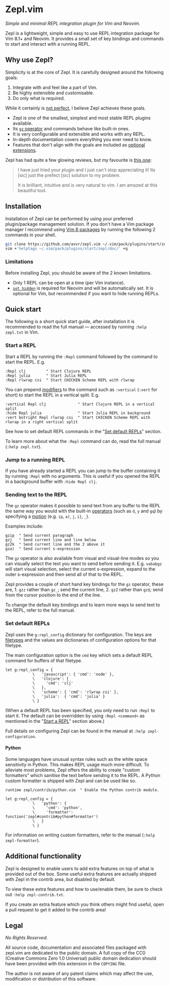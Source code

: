 # Zepl.vim

*Simple and minimal REPL integration plugin for Vim and Neovim.*

Zepl is a lightweight, simple and easy to use REPL integration package for Vim
8.1+ and Neovim.  It provides a small set of key bindings and commands to start
and interact with a running REPL.

<!-- TODO: GIF and/or images -->


## Why use Zepl?

Simplicity is at the core of Zepl.  It is carefully designed around the
following goals:

1. Integrate with and feel like a part of Vim.
2. Be highly extensible and customisable.
3. Do only what is required.

While it certainly is [not perfect][zepl2], I believe Zepl achieves these goals.

[zepl2]: https://github.com/axvr/codedump/tree/master/2021/zepl2.vim

- Zepl is one of the smallest, simplest and most stable REPL plugins available.
- Its [`gz` operator](#sending-text-to-the-repl) and commands behave like
  built-in ones.
- It is very configurable and extensible and works with any REPL.
- In-depth documentation covers everything you ever need to know.
- Features that don't align with the goals are included as
  [optional extensions](#additional-functionality).

Zepl has had quite a few glowing reviews, but my favourite is
[this one](https://old.reddit.com/r/vim/comments/o4mss8/how_to_run_julia_repl_in_neovim/h2q1nlp/):

> I have just tried your plugin and I just can't stop appreciating it! Its [sic]
> just the prefect [sic] solution to my problem.
>
> It is brilliant, intuitive and is very natural to vim. I am amazed at this
> beautiful tool.


## Installation

Installation of Zepl can be performed by using your preferred plugin/package
management solution.  If you don't have a Vim package manager I recommend using
[Vim 8 packages](https://vimhelp.org/repeat.txt.html#packages) by running the
following 2 commands in your shell.

```sh
git clone https://github.com/axvr/zepl.vim ~/.vim/pack/plugins/start/zepl
vim +'helptags ~/.vim/pack/plugins/start/zepl/doc/' +q
```


### Limitations

Before installing Zepl, you should be aware of the 2 known limitations.

- Only 1 REPL can be open at a time (per Vim instance).
- [`set hidden`](https://vimhelp.org/options.txt.html#%27hidden%27) is required
  for Neovim and will be automatically set.  It is optional for Vim, but
  recommended if you want to hide running REPLs.


## Quick start

The following is a short quick start guide, after installation it is
recommended to read the full manual — accessed by running `:help zepl.txt` in
Vim.


### Start a REPL

Start a REPL by running the `:Repl` command followed by the command to start
the REPL.  E.g.

```vim
:Repl clj         " Start Clojure REPL
:Repl julia       " Start Julia REPL
:Repl rlwrap csi  " Start CHICKEN Scheme REPL with rlwrap
```

You can prepend [modifiers](https://vimhelp.org/map.txt.html#%3Cmods%3E) to the
command such as `:vertical` (`:vert` for short) to start the REPL in a vertical
split.  E.g.

```vim
:vertical Repl clj              " Start Clojure REPL in a vertical split
:hide Repl julia                " Start Julia REPL in background
:vert botright Repl rlwrap csi  " Start CHICKEN Scheme REPL with rlwrap in a right vertical split
```

See how to set default REPL commands in the "[Set default REPLs](#set-default-repls)"
section.

To learn more about what the `:Repl` command can do, read the full manual
(`:help zepl.txt`).


### Jump to a running REPL

If you have already started a REPL you can jump to the buffer containing it by
running `:Repl` with no arguments.  This is useful if you opened the REPL in
a background buffer with `:hide Repl clj`.


### Sending text to the REPL

The `gz` operator makes it possible to send text from any buffer to the REPL
the same way you would with the built-in
[operators](https://vimhelp.org/motion.txt.html#operator) (such as `d`, `y` and
`gq`) by specifying a [motion](https://vimhelp.org/motion.txt.html#motion.txt)
(e.g. `ip`, `a)`, `j`, `i}`, `_`).

Examples include:

```vim
gzip  " Send current paragraph
gzj   " Send current line and line below
gz2k  " Send current line and the 2 above it
gza)  " Send current s-expression
```

The `gz` operator is also available from visual and visual-line modes so you
can visually select the text you want to send before sending it.
E.g. `vababgz` will start visual selection, select the current s-expression,
expand to the outer s-expression and then send all of that to the REPL.

Zepl provides a couple of short hand key bindings for the `gz` operator, these
are, 1. `gzz` rather than `gz_`; send the current line, 2. `gzZ` rather than
`gz$`; send from the cursor position to the end of the line.

To change the default key bindings and to learn more ways to send text to the
REPL, refer to the full manual.


### Set default REPLs

Zepl uses the `g:repl_config` dictionary for configuration.  The keys are
[filetypes](https://vimhelp.org/filetype.txt.html#filetypes) and the values are
dictionaries of configuration options for that filetype.

The main configuration option is the `cmd` key which sets a default REPL
command for buffers of that filetype.

```vim
let g:repl_config = {
            \   'javascript': { 'cmd': 'node' },
            \   'clojure': {
            \     'cmd': 'clj'
            \   },
            \   'scheme': { 'cmd': 'rlwrap csi' },
            \   'julia':  { 'cmd': 'julia' }
            \ }
```

(When a default REPL has been specified, you only need to run `:Repl` to start
it.  The default can be overridden by using `:Repl <command>` as mentioned in
the "[Start a REPL](#start-a-repl)" section above.)

Full details on configuring Zepl can be found in the manual at
`:help zepl-configuration`.


#### Python

Some languages have unusual syntax rules such as the white space sensitivity in
Python.  This makes REPL usage much more difficult.  To alleviate most
problems, Zepl offers the ability to create "custom formatters" which sanitise
the text before sending it to the REPL.  A Python custom formatter is shipped
with Zepl and can be used like so.

```vim
runtime zepl/contrib/python.vim  " Enable the Python contrib module.

let g:repl_config = {
            \   'python': {
            \     'cmd': 'python',
            \     'formatter': function('zepl#contrib#python#formatter')
            \   }
            \ }
```

For information on writing custom formatters, refer to the manual (`:help
zepl-formatter`).


## Additional functionality

Zepl is designed to enable users to add extra features on top of what is
provided out of the box.  Some useful extra features are actually shipped with
Zepl in the contrib area, but disabled by default.

To view these extra features and how to use/enable them, be sure to check out
`:help zepl-contrib.txt`.

If you create an extra feature which you think others might find useful, open
a pull request to get it added to the contrib area!


## Legal

*No Rights Reserved.*

All source code, documentation and associated files packaged with zepl.vim are
dedicated to the public domain.  A full copy of the CC0 (Creative Commons Zero
1.0 Universal) public domain dedication should have been provided with this
extension in the `COPYING` file.

The author is not aware of any patent claims which may affect the use,
modification or distribution of this software.
